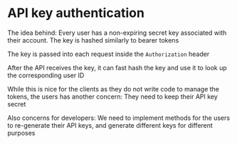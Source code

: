 # API key authentication

The idea behind: Every user has a non-expiring secret key associated with their account. The key is hashed similarly to bearer tokens

The key is passed into each request inside the `Authorization` header

After the API receives the key, it can fast hash the key and use it to look up the corresponding user ID

While this is nice for the clients as they do not write code to manage the tokens, the users has another concern: They need to keep their API key secret

Also concerns for developers: We need to implement methods for the users to re-generate their API keys, and generate different keys for different purposes
